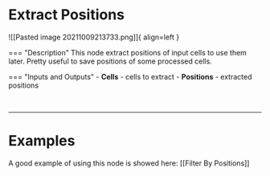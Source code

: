 # **Extract Positions** 

![[Pasted image 20211009213733.png]]{ align=left }

=== "Description"
	This node extract positions of input cells to use them later. Pretty useful to save positions of some processed cells.  
	
=== "Inputs and Outputs"
	- **Cells** - cells to extract
	- **Positions** - extracted positions

<br />

--------

# Examples
A good example of using this node is showed here: [[Filter By Positions]] 

